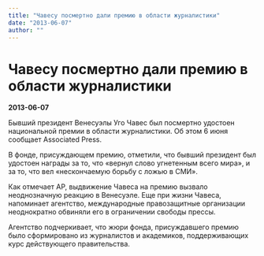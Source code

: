 ```yaml
---
title: "Чавесу посмертно дали премию в области журналистики"
date: "2013-06-07"
author: ""
---
```


# Чавесу посмертно дали премию в области журналистики

**2013-06-07** 

Бывший президент Венесуэлы Уго Чавес был посмертно удостоен национальной премии в области журналистики. Об этом 6 июня сообщает Associated Press.

В фонде, присуждающем премию, отметили, что бывший президент был  удостоен награды за то, что «вернул слово угнетенным всего мира», и за  то, что вел «нескончаемую борьбу с ложью в СМИ».

Как отмечает AP, выдвижение Чавеса на премию вызвало неоднозначную  реакцию в Венесуэле. Еще при жизни Чавеса, напоминает агентство,  международные правозащитные организации неоднократно обвиняли его в  ограничении свободы прессы.

Агентство подчеркивает, что жюри фонда, присуждавшего премию было  сформировано из журналистов и академиков, поддерживающих курс  действующего правительства.